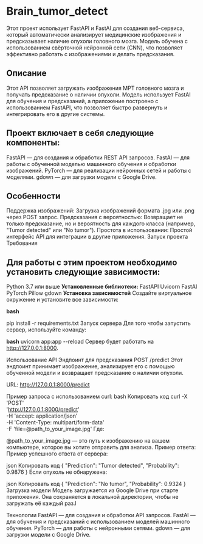 # Brain_tumor_detect
Этот проект использует FastAPI и FastAI для создания веб-сервиса, который автоматически анализирует медицинские изображения и предсказывает наличие опухоли головного мозга. Модель обучена с использованием свёрточной нейронной сети (CNN), что позволяет эффективно работать с изображениями и делать предсказания.

## Описание
Этот API позволяет загружать изображения МРТ головного мозга и получать предсказание о наличии опухоли. Модель использует FastAI для обучения и предсказаний, а приложение построено с использованием FastAPI, что позволяет быстро развернуть и интегрировать его в другие системы.

## Проект включает в себя следующие компоненты:

FastAPI — для создания и обработки REST API запросов.
FastAI — для работы с обученной моделью машинного обучения и обработки изображений.
PyTorch — для реализации нейронных сетей и работы с моделями.
gdown — для загрузки модели с Google Drive.
## Особенности
Поддержка изображений: Загрузка изображений формата .jpg или .png через POST запрос.
Предсказания с вероятностью: Возвращает не только предсказание, но и вероятность для каждого класса (например, "Tumor detected" или "No tumor").
Простота в использовании: Простой интерфейс API для интеграции в другие приложения.
Запуск проекта
Требования
## Для работы с этим проектом необходимо установить следующие зависимости:

Python 3.7 или выше
**Установленные библиотеки:**
FastAPI
Uvicorn
FastAI
PyTorch
Pillow
gdown
**Установка зависимостей**
Создайте виртуальное окружение и установите все зависимости:


 **bash**

pip install -r requirements.txt
Запуск сервера
Для того чтобы запустить сервер, используйте команду:

**bash**
uvicorn app:app --reload
Сервер будет работать на http://127.0.0.1:8000.

Использование API
Эндпоинт для предсказания
POST /predict
Этот эндпоинт принимает изображение, анализирует его с помощью обученной модели и возвращает предсказание о наличии опухоли.

URL: http://127.0.0.1:8000/predict

Пример запроса с использованием curl:
bash
Копировать код
curl -X 'POST' \
  'http://127.0.0.1:8000/predict' \
  -H 'accept: application/json' \
  -H 'Content-Type: multipart/form-data' \
  -F 'file=@path_to_your_image.jpg'
Где:

@path_to_your_image.jpg — это путь к изображению на вашем компьютере, которое вы хотите отправить для анализа.
Пример ответа:
Пример успешного ответа от сервера:

json
Копировать код
{
  "Prediction": "Tumor detected",
  "Probability": 0.9876
}
Если опухоль не обнаружена:

json
Копировать код
{
  "Prediction": "No tumor",
  "Probability": 0.9324
}
Загрузка модели
Модель загружается из Google Drive при старте приложения. Она сохраняется в локальной директории, чтобы не загружать её каждый раз.l

Технологии
FastAPI — для создания и обработки API запросов.
FastAI — для обучения и предсказаний с использованием моделей машинного обучения.
PyTorch — для работы с нейронными сетями.
gdown — для загрузки модели с Google Drive.
